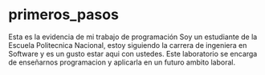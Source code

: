 # primeros_pasos
Esta es la evidencia de mi trabajo de programación 
Soy un estudiante de la Escuela Politecnica Nacional, estoy siguiendo la carrera de ingeniera en Software y es un gusto estar aqui con ustedes.
Este laboratorio se encarga de enseñarnos programacion y aplicarla en un futuro ambito laboral.
